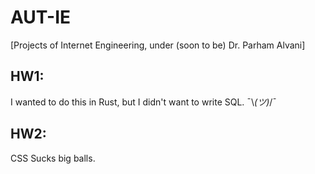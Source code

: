 # AUT-IE

[Projects of Internet Engineering, under (soon to be) Dr. Parham Alvani]

## HW1:
I wanted to do this in Rust, but I didn't want to write SQL. ¯\\_(ツ)_/¯

## HW2:
CSS Sucks big balls.
